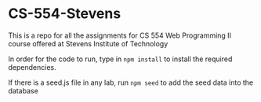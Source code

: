 # CS-554-Stevens

This is a repo for all the assignments for CS 554 Web Programming II course offered at Stevens Institute of Technology 

In order for the code to run, type in `npm install` to install the required dependencies.

If there is a seed.js file in any lab, run `npm seed` to add the seed data into the database
